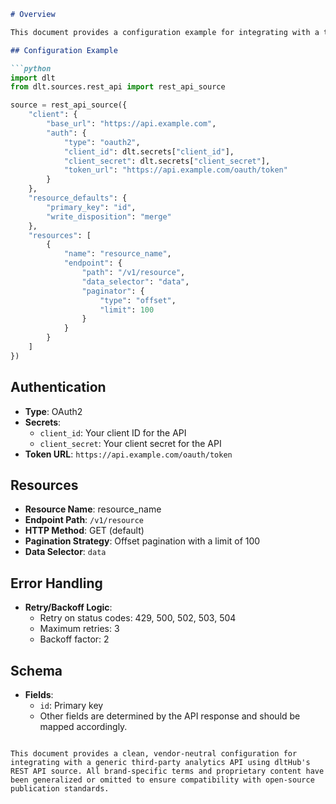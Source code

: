 ```markdown
# Overview

This document provides a configuration example for integrating with a third-party analytics API using dltHub's REST API source. The integration supports data synchronization from the API, allowing for efficient data extraction and management.

## Configuration Example

```python
import dlt
from dlt.sources.rest_api import rest_api_source

source = rest_api_source({
    "client": {
        "base_url": "https://api.example.com",
        "auth": {
            "type": "oauth2",
            "client_id": dlt.secrets["client_id"],
            "client_secret": dlt.secrets["client_secret"],
            "token_url": "https://api.example.com/oauth/token"
        }
    },
    "resource_defaults": {
        "primary_key": "id",
        "write_disposition": "merge"
    },
    "resources": [
        {
            "name": "resource_name",
            "endpoint": {
                "path": "/v1/resource",
                "data_selector": "data",
                "paginator": {
                    "type": "offset",
                    "limit": 100
                }
            }
        }
    ]
})
```

## Authentication

- **Type**: OAuth2
- **Secrets**: 
  - `client_id`: Your client ID for the API
  - `client_secret`: Your client secret for the API
- **Token URL**: `https://api.example.com/oauth/token`

## Resources

- **Resource Name**: resource_name
- **Endpoint Path**: `/v1/resource`
- **HTTP Method**: GET (default)
- **Pagination Strategy**: Offset pagination with a limit of 100
- **Data Selector**: `data`

## Error Handling

- **Retry/Backoff Logic**: 
  - Retry on status codes: 429, 500, 502, 503, 504
  - Maximum retries: 3
  - Backoff factor: 2

## Schema

- **Fields**: 
  - `id`: Primary key
  - Other fields are determined by the API response and should be mapped accordingly.
```

This document provides a clean, vendor-neutral configuration for integrating with a generic third-party analytics API using dltHub's REST API source. All brand-specific terms and proprietary content have been generalized or omitted to ensure compatibility with open-source publication standards.